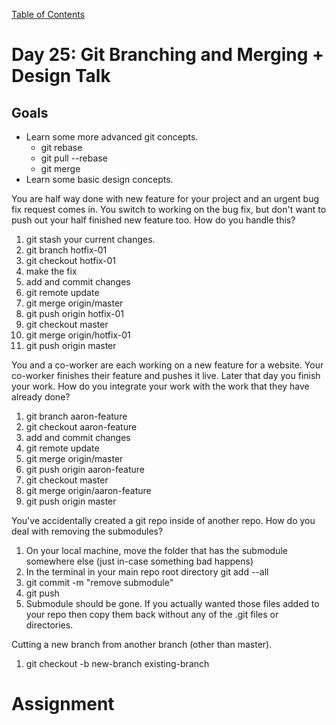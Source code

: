 [Table of Contents](/README.md)

# Day 25: Git Branching and Merging + Design Talk

## Goals
- Learn some more advanced git concepts.
	- git rebase
	- git pull --rebase
	- git merge
- Learn some basic design concepts.

You are half way done with new feature for your project and an urgent bug fix request comes in. You switch to working on the bug fix, but don't want to push out your half finished new feature too. How do you handle this?

1. git stash your current changes.
2. git branch hotfix-01
3. git checkout hotfix-01
4. make the fix
5. add and commit changes
6. git remote update
7. git merge origin/master
8. git push origin hotfix-01
9. git checkout master
10. git merge origin/hotfix-01
11. git push origin master

You and a co-worker are each working on a new feature for a website. Your co-worker finishes their feature and pushes it live. Later that day you finish your work. How do you integrate your work with the work that they have already done?

1. git branch aaron-feature
2. git checkout aaron-feature
3. add and commit changes
4. git remote update
5. git merge origin/master
6. git push origin aaron-feature
7. git checkout master
8. git merge origin/aaron-feature
9. git push origin master

You've accidentally created a git repo inside of another repo. How do you deal with removing the submodules?

1. On your local machine, move the folder that has the submodule somewhere else (just in-case something bad happens)
2. In the terminal in your main repo root directory git add --all
3. git commit -m "remove submodule"
4. git push
5. Submodule should be gone. If you actually wanted those files added to your repo then copy them back without any of the .git files or directories.

Cutting a new branch from another branch (other than master).

1. git checkout -b new-branch existing-branch

# Assignment